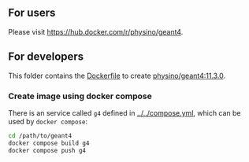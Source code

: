 ## For users

Please visit <https://hub.docker.com/r/physino/geant4>.

## For developers

This folder contains the [Dockerfile](Dockerfile) to create [physino/geant4:11.3.0](https://hub.docker.com/r/physino/geant4/tags).

### Create image using docker compose

There is an service called `g4` defined in [../../compose.yml][], which can be used by `docker compose`:

```sh
cd /path/to/geant4
docker compose build g4
docker compose push g4
```

[../../compose.yml]: https://github.com/jintonic/geant4/blob/main/compose.yml

